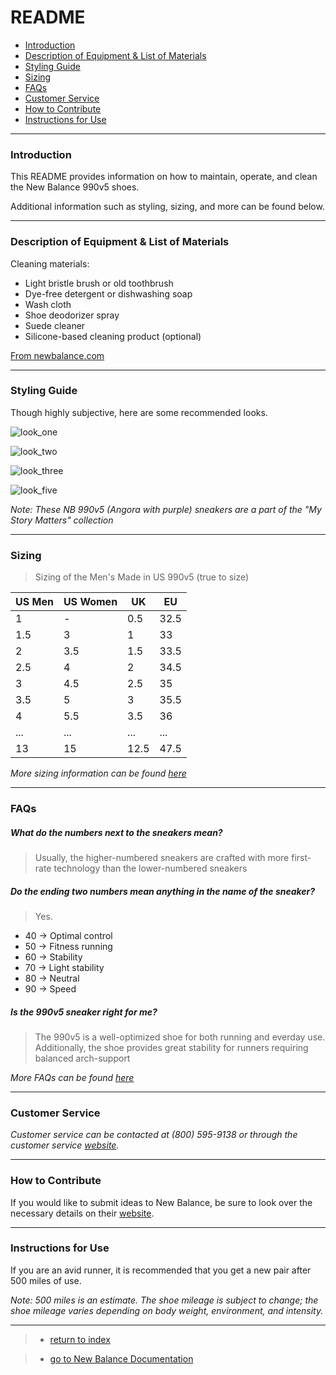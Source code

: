 # README

- [Introduction](#introduction)
- [Description of Equipment & List of Materials](#description-of-equipment-&-list-of-materials)
- [Styling Guide](#styling-guide)
- [Sizing](#sizing)
- [FAQs](#faqs)
- [Customer Service](#customer-service)
- [How to Contribute](#how-to-contribute)
- [Instructions for Use](#instructions-for-use)

---

### Introduction

This README provides information on how to maintain, operate, and clean the New Balance 990v5 shoes. 

Additional information such as styling, sizing, and more can be found below. 

---

### Description of Equipment & List of Materials

Cleaning materials:
- Light bristle brush or old toothbrush
- Dye-free detergent or dishwashing soap
- Wash cloth
- Shoe deodorizer spray
- Suede cleaner
- Silicone-based cleaning product (optional)

[From newbalance.com](https://support.newbalance.com/s/article/212728918-Wear-Questions-How-Should-I-Clean-My-New-Balance-Shoes)

---

### Styling Guide

Though highly subjective, here are some recommended looks. 

![look_one](https://sneakers-magazine.com/wp-content/uploads/2019/05/new-balance-990v5-boston-title.jpg)

![look_two](https://sneakernews.com/wp-content/uploads/2019/04/new-balance-m990gl5-grey-4.jpg)

![look_three](https://www.newbalance.com/dw/image/v2/AAGI_PRD/on/demandware.static/-/Library-Sites-NBUS-NBCA/default/dwa9f80350/images/page-designer/2020/july/11070_Component_E_image_1.jpg?sw=683&sfrm=jpg)

![look_five](https://sixfiguresneakerhead.com/media/New-Balance-990V5-574-My-Story-Matters-Jaden-Smith.jpg) 

*Note: These NB 990v5 (Angora with purple) sneakers are a part of the "My Story Matters" collection*

---

### Sizing

> Sizing of the Men's Made in US 990v5 (true to size)

 |  US Men   |  US Women  |   UK    |   EU   |
 | --------- | ---------- | ------- | ------ |
 |     1     |     -      |   0.5   |  32.5  |
 |    1.5    |     3      |    1    |   33   |
 |     2     |    3.5     |   1.5   |  33.5  |
 |    2.5    |     4      |    2    |  34.5  |
 |     3     |    4.5     |   2.5   |   35   |
 |    3.5    |     5      |    3    |  35.5  |
 |     4     |    5.5     |   3.5   |   36   |
 |    ...    |    ...     |   ...   |   ...  |
 |     13    |     15     |   12.5  |  47.5  |

 *More sizing information can be found [here](https://www.newbalance.com/size-guide.html)*

---

### FAQs

##### What do the numbers next to the sneakers mean?

> Usually, the higher-numbered sneakers are crafted with more first-rate technology than the lower-numbered sneakers

##### Do the ending two numbers mean anything in the name of the sneaker?

> Yes.
 - 40 -> Optimal control
 - 50 -> Fitness running
 - 60 -> Stability
 - 70 -> Light stability 
 - 80 -> Neutral 
 - 90 -> Speed

 ##### Is the 990v5 sneaker right for me?

 > The 990v5 is a well-optimized shoe for both running and everday use. Additionally, the shoe provides great stability for runners requiring balanced arch-support

 *More FAQs can be found [here](https://support.newbalance.com/s/)*

---

### Customer Service

*Customer service can be contacted at (800) 595-9138 or through the customer service [website](https://www.newbalance.com/customerservice/).* 

---

### How to Contribute

If you would like to submit ideas to New Balance, be sure to look over the necessary details on their [website](https://www.newbalance.com/exp-idea-submission.html).

---

### Instructions for Use

If you are an avid runner, it is recommended that you get a new pair after 500 miles of use. 

*Note: 500 miles is an estimate. The shoe mileage is subject to change; the shoe mileage varies depending on body weight, environment, and intensity.*

---

> - [return to index](https://juliogn.github.io/index.html)


> - [go to New Balance Documentation](https://juliogn.github.io/newbalance.html)

